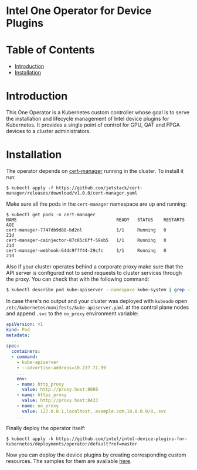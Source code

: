 # Intel One Operator for Device Plugins

# Table of Contents

* [Introduction](#introduction)
* [Installation](#installation)

# Introduction

This One Operator is a Kubernetes custom controller whose goal is to serve the
installation and lifecycle management of Intel device plugins for Kubernetes.
It provides a single point of control for GPU, QAT and FPGA devices to a cluster
administrators.

# Installation

The operator depends on [cert-manager](https://cert-manager.io/) running in the cluster.
To install it run:

```
$ kubectl apply -f https://github.com/jetstack/cert-manager/releases/download/v1.0.0/cert-manager.yaml
```

Make sure all the pods in the `cert-manager` namespace are up and running:

```
$ kubectl get pods -n cert-manager
NAME                                      READY   STATUS    RESTARTS   AGE
cert-manager-7747db9d88-bd2nl             1/1     Running   0          21d
cert-manager-cainjector-87c85c6ff-59sb5   1/1     Running   0          21d
cert-manager-webhook-64dc9fff44-29cfc     1/1     Running   0          21d
```

Also if your cluster operates behind a corporate proxy make sure that the API
server is configured not to send requests to cluster services through the
proxy. You can check that with the following command:

```bash
$ kubectl describe pod kube-apiserver --namespace kube-system | grep -i no_proxy | grep "\.svc"
```

In case there's no output and your cluster was deployed with `kubeadm` open
`/etc/kubernetes/manifests/kube-apiserver.yaml` at the control plane nodes and
append `.svc` to the `no_proxy` environment variable:

```yaml
apiVersion: v1
kind: Pod
metadata:
  ...
spec:
  containers:
  - command:
    - kube-apiserver
    - --advertise-address=10.237.71.99
    ...
    env:
    - name: http_proxy
      value: http://proxy.host:8080
    - name: https_proxy
      value: http://proxy.host:8433
    - name: no_proxy
      value: 127.0.0.1,localhost,.example.com,10.0.0.0/8,.svc
    ...
```

Finally deploy the operator itself:

```
$ kubectl apply -k https://github.com/intel/intel-device-plugins-for-kubernetes/deployments/operator/default?ref=master
```

Now you can deploy the device plugins by creating corresponding custom resources.
The samples for them are available [here](../../deployments/operator/samples/).
